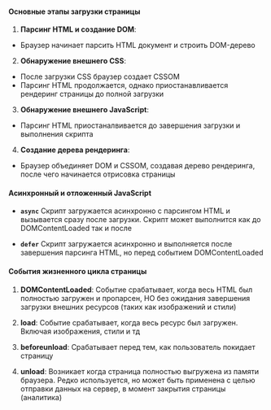 #### Основные этапы загрузки страницы

1. **Парсинг HTML и создание DOM**:

- Браузер начинает парсить HTML документ и строить DOM-дерево

2. **Обнаружение внешнего CSS**:

- После загрузки CSS браузер создает CSSOM
- Парсинг HTML продолжается, однако приостанавливается рендеринг страницы до полной загрузки

3. **Обнаружение внешнего JavaScript**:

- Парсинг HTML приостаналвивается до завершения загрузки и выполнения скрипта

4. **Создание дерева рендеринга**:

- Браузер объединяет DOM и CSSOM, создавая дерево рендеринга, после чего начинается отрисовка страницы

#### Асинхронный и отложенный JavaScript

- **`async`** Скрипт загружается асинхронно с парсингом HTML и вызывается сразу после загрузки. Скрипт может выполнится как до DOMContentLoaded так и после

- **`defer`** Скрипт загружается асинхронно и выполняется после завершения парсинга HTML, но перед событием DOMContentLoaded

#### События жизненного цикла страницы

1. **DOMContentLoaded**: Событие срабатывает, когда весь HTML был полностью загружен и пропарсен, НО без ожидания завершения загрузки внешних ресурсов (таких как изображений и стили)

2. **load**: Событие срабатывает, когда весь ресурс был загружен. Включая изображения, стили и тд

3. **beforeunload**: Срабатывает перед тем, как пользователь покидает страницу

4. **unload**: Возникает когда страница полностью выгружена из памяти браузера. Редко используется, но может быть применена с целью отправки данных на сервер, в момент закрытия страницы (аналитика)
